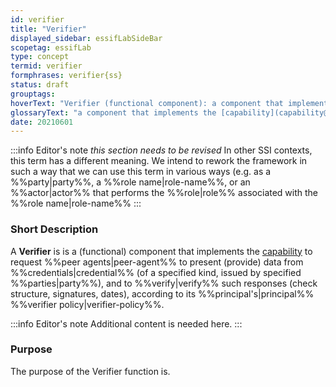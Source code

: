 ```yaml
---
id: verifier
title: "Verifier"
displayed_sidebar: essifLabSideBar
scopetag: essifLab
type: concept
termid: verifier
formphrases: verifier{ss}
status: draft
grouptags:
hoverText: "Verifier (functional component): a component that implements the [capability](capability@) to request Peer Agents to present (provide) data from credentials (of a specified kind, issued by specified Parties), and to verify such responses (check structure, signatures, dates), according to its Principal's Verifier Policy."
glossaryText: "a component that implements the [capability](capability@) to request %%peer agents^peer-agent%% to present (provide) data from credentials (of a specified kind, issued by specified %%parties^party%%), and to verify such responses (check structure, signatures, dates), according to its %%principal^principal%%'s %%verifier policy^verifier-policy%%."
date: 20210601
---
```


:::info Editor's note
*this section needs to be revised*
In other SSI contexts, this term has a different meaning. We intend to rework the framework in such a way that we can use this term in various ways (e.g. as a %%party|party%%, a %%role name|role-name%%, or an %%actor|actor%% that performs the %%role|role%% associated with the %%role name|role-name%%
:::

### Short Description
A **Verifier** is is a (functional) component that implements the [capability](capability@) to request %%peer agents|peer-agent%% to present (provide) data from %%credentials|credential%% (of a specified kind, issued by specified %%parties|party%%), and to %%verify|verify%% such responses (check structure, signatures, dates), according to its %%principal's|principal%% %%verifier policy|verifier-policy%%.

:::info Editor's note
Additional content is needed here.
:::

### Purpose
The purpose of the Verifier function is.
